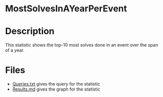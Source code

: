 # **MostSolvesInAYearPerEvent**

# Description
This statistic shows the top-10 most solves done in an event over the span of a year.

# Files
 - [Queries.txt](https://github.com/Jambrose777/JacobAmbroseWCAStatistics/blob/master/MostSolvesInAYearPerEvent/Queries.txt) gives the query for the statistic
 - [Results.md](https://github.com/Jambrose777/JacobAmbroseWCAStatistics/blob/master/MostSolvesInAYearPerEvent/Results.md) gives the graph for the statistic
